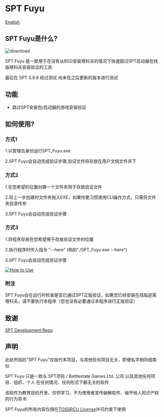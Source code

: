 # SPT Fuyu
[English](README.md)
## SPT Fuyu是什么?

![download](https://github.com/user-attachments/assets/f1ac2e38-3787-46f1-baf9-1dc885cc7066)

SPT Fuyu 是一款用于在没有从BSG安装塔科夫的情况下快速跳过SPT启动器在线版塔科夫安装验证的工具

最后在 SPT 3.9.8 经过测试
尚未在之后更新的版本进行测试

## 功能

- 跳过SPT安装包/启动器的游戏安装验证

## 如何使用?

### 方式1
1.以管理员身份运行SPT_Fuyu.exe

2.SPT Fuyu会自动完成验证步骤,验证文件将存放在用户文档文件夹下

### 方式2
1.在您希望的位置创建一个文件夹用于存放验证文件

2.将上一步创建的文件夹拖入EXE，如果你更习惯使用CLI操作方式，只需将文件夹目录传参

3.SPT Fuyu会自动完成验证步骤

### 方式3
1.将程序存放在您希望用于存放验证文件的位置

2.执行程序时传入指令 "--here" (例如"./SPT_Fuyu.exe --here")

3.SPT Fuyu会自动完成验证步骤

[![How to Use](https://res.cloudinary.com/marcomontalbano/image/upload/v1729199697/video_to_markdown/images/youtube--N-wXnwR-FiY-c05b58ac6eb4c4700831b2b3070cd403.jpg)](https://www.youtube.com/watch?v=N-wXnwR-FiY "How to Use")

### 附注
SPT Fuyu会在运行时检查是否已通过SPT正版验证，如果您已经安装在线版逃离塔科夫，请不要执行本程序（您也没有必要通过本程序进行正版验证）


## 致谢

[SPT Development Repo](https://dev.sp-tarkov.com/)

## 声明
此处所指的"SPT Fuyu"仅指代本项目，与其他任何项目无关，即便名字相同或类似

SPT Fuyu 只是一款与 SPT项目 / Battlestate Games Ltd. 公司 以及其他任何项目、组织、个人 在任何情况、任何形式下都无关的软件

该软件为教育目的开发，仅供学习，不为使用者宣传破解软件、破坏他人知识产权的行为背书

SPT Fuyu的所有内容仅限在[TOSSRCU License](https://github.com/M3351AN/SPT-Fuyu/blob/main/LICENSE)许可约束下使用
